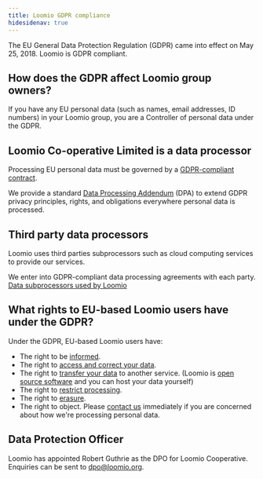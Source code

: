 ```yaml
---
title: Loomio GDPR compliance
hidesidenav: true
---
```


The EU General Data Protection Regulation (GDPR) came into effect on May 25, 2018. Loomio is GDPR compliant.

## How does the GDPR affect Loomio group owners?

If you have any EU personal data (such as names, email addresses, ID numbers) in your Loomio group, you are a Controller of personal data under the GDPR.

## Loomio Co-operative Limited is a data processor

Processing EU personal data must be governed by a [GDPR-compliant contract](https://gdpr-info.eu/art-28-gdpr/).

We provide a standard [Data Processing Addendum](../LOOMIO_EU_DATA_PROCESSING_ADDENDUM.pdf) (DPA) to extend GDPR privacy principles, rights, and obligations everywhere personal data is processed.

## Third party data processors

Loomio uses third parties subprocessors such as cloud computing services to provide our services.

We enter into GDPR-compliant data processing agreements with each party. [Data subprocessors used by Loomio](../third_parties)

## What rights to EU-based Loomio users have under the GDPR?

Under the GDPR, EU-based Loomio users have:

- The right to be [informed](../privacy).
- The right to [access and correct your data](../user_manual/users/user_profile/).
- The right to [transfer your data](../user_manual/groups/data_export/) to another service. (Loomio is [open source software](https://github.com/loomio/loomio) and you can host your data yourself)
- The right to [restrict processing](../user_manual/users/user_profile/#deactivating-your-account).
- The right to [erasure](../user_manual/users/deleting_your_account/).
- The right to object. Please [contact us](https://www.loomio.org/contact) immediately if you are concerned about how we're processing personal data.

## Data Protection Officer

Loomio has appointed Robert Guthrie as the DPO for Loomio Cooperative. Enquiries can be sent to [dpo@loomio.org](mailto:dpo@loomio.org).
